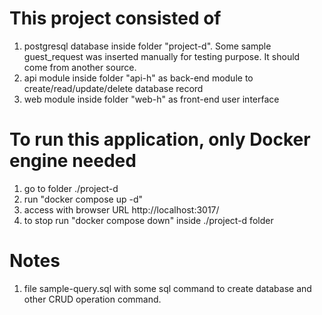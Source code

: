 # This project consisted of
1. postgresql database inside folder "project-d". Some sample guest_request was inserted manually for testing purpose. It should come from another source.
2. api module inside folder "api-h" as back-end module to create/read/update/delete database record
3. web module inside folder "web-h" as front-end user interface

# To run this application, only Docker engine needed
1. go to folder ./project-d
2. run "docker compose up -d"
3. access with browser URL http://localhost:3017/
4. to stop run "docker compose down" inside ./project-d folder

# Notes
1. file sample-query.sql with some sql command to create database and other CRUD operation command.